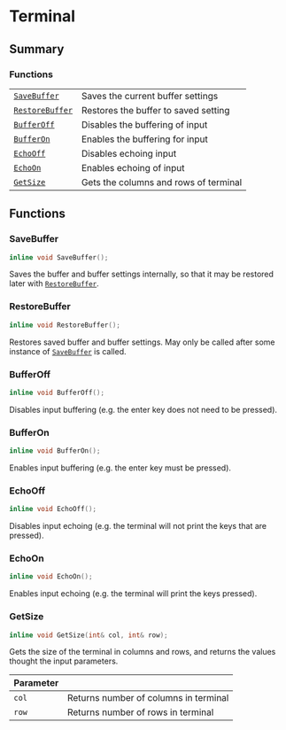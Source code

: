 # Terminal #

## Summary ##

### Functions ###

|                                   |                                       |
|-----------------------------------|---------------------------------------|
| [`SaveBuffer`](#savebuffer)       | Saves the current buffer settings     |
| [`RestoreBuffer`](#restorebuffer) | Restores the buffer to saved setting  |
| [`BufferOff`](#bufferoff)         | Disables the buffering of input       |
| [`BufferOn`](#bufferon)           | Enables the buffering for input       |
| [`EchoOff`](#echooff)             | Disables echoing input                |
| [`EchoOn`](#echoon)               | Enables echoing of input              |
| [`GetSize`](#getsize)             | Gets the columns and rows of terminal |

## Functions ##

### SaveBuffer ###

```cpp
inline void SaveBuffer();
```

Saves the buffer and buffer settings internally, so that it may be restored
later with [`RestoreBuffer`](#restorebuffer).

### RestoreBuffer ###

```cpp
inline void RestoreBuffer();
```

Restores saved buffer and buffer settings. May only be called after some
instance of [`SaveBuffer`](#savebuffer) is called.

### BufferOff ###

```cpp
inline void BufferOff();
```

Disables input buffering (e.g. the enter key does not need to be pressed).

### BufferOn ###

```cpp
inline void BufferOn();
```

Enables input buffering (e.g. the enter key must be pressed).

### EchoOff ###

```cpp
inline void EchoOff();
```

Disables input echoing (e.g. the terminal will not print the keys that are
pressed).

### EchoOn ###

```cpp
inline void EchoOn();
```

Enables input echoing (e.g. the terminal will print the keys pressed).

### GetSize ###

```cpp
inline void GetSize(int& col, int& row);
```

Gets the size of the terminal in columns and rows, and returns the values
thought the input parameters.

| Parameter |                                       |
|-----------|---------------------------------------|
| `col`     | Returns number of columns in terminal |
| `row`     | Returns number of rows in terminal    |
